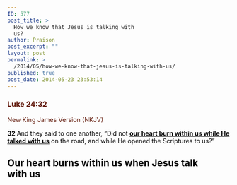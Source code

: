 ```yaml
---
ID: 577
post_title: >
  How we know that Jesus is talking with
  us?
author: Praison
post_excerpt: ""
layout: post
permalink: >
  /2014/05/how-we-know-that-jesus-is-talking-with-us/
published: true
post_date: 2014-05-23 23:53:14
---
```

<div class="heading passage-class-0" style="color: #5c1101;">
<h3>Luke 24:32</h3>
<p class="txt-sm">New King James Version (NKJV)</p>

</div>
<div class="passage version-NKJV result-text-style-normal text-html " style="color: #000000;">

<span id="en-NKJV-26024" class="text Luke-24-32"><span class="versenum" style="font-weight: bold;">32 </span>And they said to one another, “Did not <span style="text-decoration: underline;"><strong>our</strong> <strong>heart burn within us while He talked with us</strong></span> on the road, and while He opened the Scriptures to us?”</span>
<h2>Our heart burns within us when Jesus talk with us</h2>
</div>
